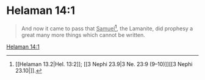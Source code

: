 # Helaman 14:1

> And now it came to pass that <u>Samuel</u>[^a], the Lamanite, did prophesy a great many more things which cannot be written.

[Helaman 14:1](https://www.churchofjesuschrist.org/study/scriptures/bofm/hel/14?lang=eng&id=p1#p1)


[^a]: [[Helaman 13.2|Hel. 13:2]]; [[3 Nephi 23.9|3 Ne. 23:9 (9–10)]][[3 Nephi 23.10|]].  

